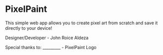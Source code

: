# PixelPaint

This simple web app allows you to create pixel art from scratch and save it directly to your device!

Designer/Developer - John Roice Aldeza

Special thanks to:
_________ - PixelPaint Logo


